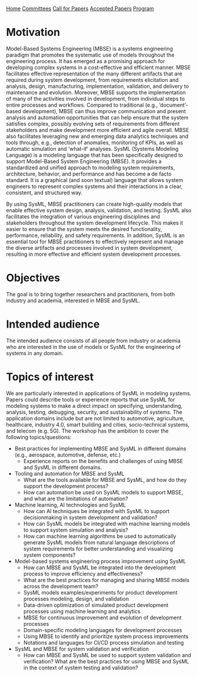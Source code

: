 [Home](https://pages.github.com/)
[Committees](https://pages.github.com/)
[Call for Papers](https://sysmdecnf.github.io/mde2023/call4papers)
[Accepted Papers](https://pages.github.com/)
[Program](https://pages.github.com/)

# Motivation 
Model-Based Systems Engineering (MBSE) is a systems engineering paradigm that promotes the systematic use of models throughout the engineering process. It has emerged as a promising approach for developing complex systems in a cost-effective and efficient manner. MBSE facilitates effective representation of the many different artifacts that are required during system development, from requirements elicitation and analysis, design, manufacturing, implementation, validation, and delivery to maintenance and evolution. Moreover, MBSE supports the implementation of many of the activities involved in development, from individual steps to entire processes and workflows. Compared to traditional (e.g., ’document’-based development), MBSE can thus improve communication and present analysis and automation opportunities that can help ensure that the system satisfies complex, possibly evolving sets of requirements from different stakeholders and make development more efficient and agile overall. MBSE also facilitates leveraging new and emerging data analytics techniques and tools through, e.g., detection of anomalies, monitoring of KPIs, as well as automatic simulation and ’what-if’ analyses.
SysML (Systems Modeling Language) is a modeling language that has been specifically designed to support Model-Based System Engineering (MBSE). It provides a standardized and unified approach to modeling system requirements, architecture, behavior, and performance and has become a de facto standard. It is a graphical (and soon textual) language that allows system engineers to represent complex systems and their interactions in a clear, consistent, and structured way.

By using SysML, MBSE practitioners can create high-quality models that enable effective system design, analysis, validation, and testing. SysML also facilitates the integration of various engineering disciplines and stakeholders throughout the system development lifecycle. This makes it easier to ensure that the
system meets the desired functionality, performance, reliability, and safety requirements. In addition, SysML is an essential tool for MBSE practitioners to
effectively represent and manage the diverse artifacts and processes involved in system development, resulting in more effective and efficient system development
processes.

# Objectives
The goal is to bring together researchers and practitioners, from both industry and academia, interested in MBSE and SysML.

# Intended audience
The intended audience consists of all people from industry or academia who are interested in the use of models or SysML for the engineering of systems in any domain.

# Topics of interest
We are particularly interested in applications of SysML in modeling systems. Papers could describe tools or experience reports that use SysML for modeling systems to make a direct impact on specifying, understanding, analysis, testing, debugging, security, and sustainability of systems. The application domains include but are not limited to automotive, agriculture, healthcare, industry 4.0, smart building and cities, socio-technical systems, and telecom (e.g. 5G). The workshop has the ambition to cover the following topics/questions:
+ Best practices for implementing MBSE and SysML in different domains (e.g.,
aerospace, automotive, defense, etc.)
  - Experience reports on the benefits and challenges of using MBSE and
SysML in different domains.
+ Tooling and automation for MBSE and SysML
  - What are the tools available for MBSE and SysML, and how do they
support the development process?
  - How can automation be used on SysML models to support MBSE, and
what are the limitations of automation?
+ Machine learning, AI technologies and SysML
  - How can AI techniques be integrated with SysML to support decisionmaking in system development and validation?
  - How can SysML models be integrated with machine learning models to
support system simulation and analysis?
  - How can machine learning algorithms be used to automatically generate
SysML models from natural language descriptions of system requirements for better understanding and visualizing system components?
+ Model-based systems engineering process improvement using SysML
  - How can MBSE and SysML be integrated into the development process
to improve efficiency and effectiveness?
  - What are the best practices for managing and sharing MBSE models
across the development team?
  - SysML models examples/experiments for product development processes
modeling, design, and validation
  - Data-driven optimization of simulated product development processes
using machine learning and analytics
  - MBSE for continuous improvement and evolution of development processes
  - Domain-specific modeling languages for development processes
  - Using MBSE to identify and prioritize system process improvements
  - Notations and languages for CI/CD process simulation and testing
+ SysML and MBSE for system validation and verification
  - How can MBSE and SysML be used to support system validation and
verification? What are the best practices for using MBSE and SysML in
the context of system testing and validation?
